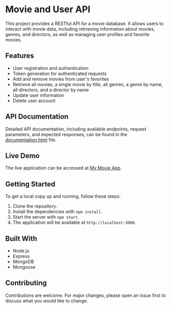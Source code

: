 # Movie and User API

This project provides a RESTful API for a movie database. It allows users to interact with movie data, including retrieving information about movies, genres, and directors, as well as managing user profiles and favorite movies.

## Features

- User registration and authentication
- Token generation for authenticated requests
- Add and remove movies from user's favorites
- Retrieve all movies, a single movie by title, all genres, a genre by name, all directors, and a director by name
- Update user information
- Delete user account

## API Documentation

Detailed API documentation, including available endpoints, request parameters, and expected responses, can be found in the [documentation.html](documentation.html) file.

## Live Demo

The live application can be accessed at [My Movie App](https://bellomovies.netlify.app).

## Getting Started

To get a local copy up and running, follow these steps:

1. Clone the repository.
2. Install the dependencies with `npm install`.
3. Start the server with `npm start`.
4. The application will be available at `http://localhost:3000`.

## Built With

- Node.js
- Express
- MongoDB
- Mongoose

## Contributing

Contributions are welcome. For major changes, please open an issue first to discuss what you would like to change.
